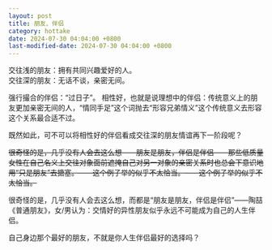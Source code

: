 ```yaml
---
layout: post
title: 朋友、伴侣 
category: hottake
date: 2024-07-30 04:04:00 +0800
last-modified-date: 2024-07-30 04:04:00 +0800
---
```


交往浅的朋友：拥有共同兴趣爱好的人。  
交往深的朋友：无话不谈，亲密无间。

强行撮合的伴侣：“过日子”。
相性好，也就是说理想中的伴侣：传统意义上的朋友更加亲密无间的人，“情同手足”这个词抛去“形容兄弟情义”这个传统意义去形容这个关系最合适不过。

既然如此，可不可以将相性好的伴侣看成交往深的朋友情谊再下一阶段呢？

<del>很奇怪的是，几乎没有人会去这么想——朋友是朋友，伴侣是伴侣——那些低质量女性在自己名义上交往对象面前遮掩自己对另一对象的亲密关系时也总会下意识地用“只是朋友”去搪塞。——这个例子举的似乎不太恰当。——这个例子举的似乎不太恰当。</del>

很奇怪的是，几乎没有人会去这么想，而都是“朋友是朋友，伴侣是伴侣”——陶喆《普通朋友》，女/男认为：交情好的异性朋友似乎永远不可能成为自己的人生伴侣。

自己身边那个最好的朋友，不就是你人生伴侣最好的选择吗？
